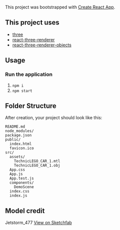 This project was bootstrapped with [Create React App](https://github.com/facebookincubator/create-react-app).

## This project uses
- [three](https://www.npmjs.com/package/three)
- [react-three-renderer](https://www.npmjs.com/package/react-three-renderer)
- [react-three-renderer-objects](https://www.npmjs.com/package/react-three-renderer-objects)

## Usage

### Run the application

1. `npm i`
2. `npm start`

## Folder Structure

After creation, your project should look like this:

```
README.md
node_modules/
package.json
public/
  index.html
  favicon.ico
src/
  assets/
    TechnicLEGO_CAR_1.mtl
    TechnicLEGO_CAR_1.obj
  App.css
  App.js
  App.test.js
  components/
    DemoScene
  index.css
  index.js
```

## Model credit

Jetstorm_477 [View on Sketchfab](https://sketchfab.com/models/d7b3104b02304b96af51a1b904c5bc15)
